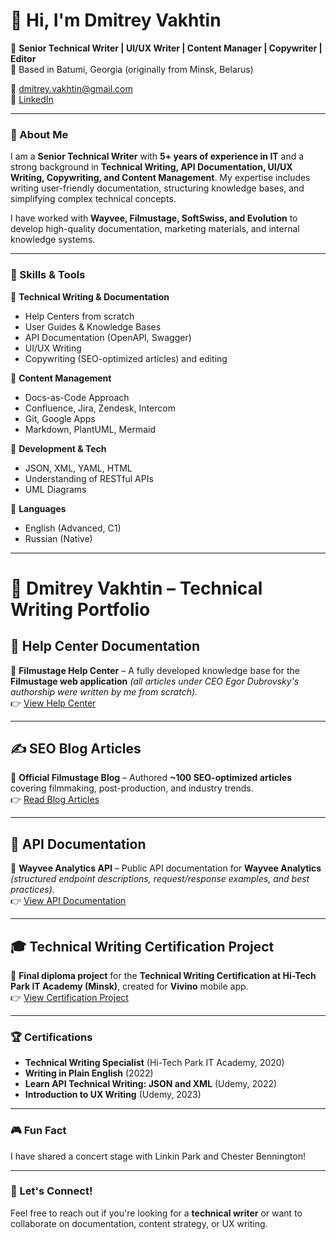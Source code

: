 # 👋 Hi, I'm Dmitrey Vakhtin

🚀 **Senior Technical Writer | UI/UX Writer | Content Manager | Copywriter | Editor**  
📍 Based in Batumi, Georgia  (originally from Minsk, Belarus)

📧 dmitrey.vakhtin@gmail.com  
🔗 [LinkedIn](https://linkedin.com/in/dmitrey-vakhtin)  

---

### 📝 About Me
I am a **Senior Technical Writer** with **5+ years of experience in IT** and a strong background in **Technical Writing, API Documentation, UI/UX Writing, Copywriting, and Content Management**. My expertise includes writing user-friendly documentation, structuring knowledge bases, and simplifying complex technical concepts.

I have worked with **Wayvee, Filmustage, SoftSwiss, and Evolution** to develop high-quality documentation, marketing materials, and internal knowledge systems.

---

### 🔧 Skills & Tools
📌 **Technical Writing & Documentation**  
- Help Centers from scratch
- User Guides & Knowledge Bases
- API Documentation (OpenAPI, Swagger)  
- UI/UX Writing
- Copywriting (SEO-optimized articles) and editing

📌 **Content Management**  
- Docs-as-Code Approach  
- Confluence, Jira, Zendesk, Intercom  
- Git, Google Apps
- Markdown, PlantUML, Mermaid

📌 **Development & Tech**  
- JSON, XML, YAML, HTML  
- Understanding of RESTful APIs  
- UML Diagrams  

📌 **Languages**  
- English (Advanced, C1)  
- Russian (Native)  

---
# 📌 Dmitrey Vakhtin – Technical Writing Portfolio

## 📖 Help Center Documentation
🔹 **Filmustage Help Center** – A fully developed knowledge base for the **Filmustage web application** *(all articles under CEO Egor Dubrovsky's authorship were written by me from scratch).*  
👉 [View Help Center](https://help.filmustage.com/)

---

## ✍️ SEO Blog Articles
🔹 **Official Filmustage Blog** – Authored **~100 SEO-optimized articles** covering filmmaking, post-production, and industry trends.  
👉 [Read Blog Articles](https://filmustage.com/blog/author/dmitry/)

---

## 🔗 API Documentation
🔹 **Wayvee Analytics API** – Public API documentation for **Wayvee Analytics** *(structured endpoint descriptions, request/response examples, and best practices).*  
👉 [View API Documentation](https://docs.wayvee.com/docs/api/wayvee-public-api)

---

## 🎓 Technical Writing Certification Project
🔹 **Final diploma project** for the **Technical Writing Certification at Hi-Tech Park IT Academy (Minsk)**, created for **Vivino** mobile app.  
👉 [View Certification Project](https://drive.google.com/file/d/1nE3CP_szRBBnJwt4s7WzNFU1R6KejPV7/view?usp=sharing)

---

### 🏆 Certifications
- **Technical Writing Specialist** (Hi-Tech Park IT Academy, 2020)
- **Writing in Plain English** (2022)  
- **Learn API Technical Writing: JSON and XML** (Udemy, 2022)  
- **Introduction to UX Writing** (Udemy, 2023)  

---

### 🎮 Fun Fact
I have shared a concert stage with Linkin Park and Chester Bennington!

---

### 🤝 Let's Connect!
Feel free to reach out if you're looking for a **technical writer** or want to collaborate on documentation, content strategy, or UX writing.
